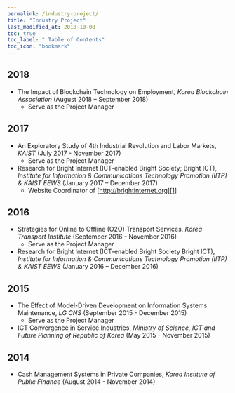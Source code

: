 ```yaml
---
permalink: /industry-project/
title: "Industry Project"
last_modified_at: 2018-10-08
toc: true
toc_label: " Table of Contents"
toc_icon: "bookmark"
---
```



## 2018
* The Impact of Blockchain Technology on Employment, *Korea Blockchain Association* (August 2018 – September 2018)
	* Serve as the Project Manager

## 2017
* An Exploratory Study of 4th Industrial Revolution and Labor Markets, *KAIST* (July 2017 - November 2017)
	* Serve as the Project Manager
* Research for Bright Internet (ICT-enabled Bright Society; Bright ICT), *Institute for Information & Communications Technology Promotion (IITP) & KAIST EEWS* (January 2017 – December 2017) 
	* Website Coordinator of [http://brightinternet.org][1]

## 2016
* Strategies for Online to Offline (O2O) Transport Services, *Korea Transport Institute* (September 2016 - November 2016)
	* Serve as the Project Manager
* Research for Bright Internet (ICT-enabled Bright Society Bright ICT), *Institute for Information & Communications Technology Promotion (IITP) & KAIST EEWS* (January 2016 – December 2016)

## 2015
* The Effect of Model-Driven Development on Information Systems Maintenance, *LG CNS* (September 2015 - December 2015)
	* Serve as the Project Manager
* ICT Convergence in Service Industries, *Ministry of Science, ICT and Future Planning of Republic of Korea* (May 2015 - November 2015) 

## 2014
* Cash Management Systems in Private Companies, *Korea Institute of Public Finance* (August 2014 - November 2014)

[1]: http://brightinternet.org/